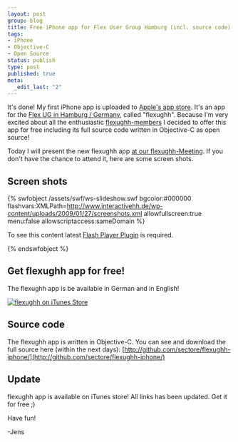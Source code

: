 ```yaml
--- 
layout: post
group: blog
title: Free iPhone app for Flex User Group Hamburg (incl. source code)
tags: 
- iPhone
- Objective-C
- Open Source
status: publish
type: post
published: true
meta: 
  _edit_last: "2"
---
```

It's done! My first iPhone app is uploaded to [Apple's app store](http://www.apple.com/iphone/appstore/). It's an app for the [Flex UG in Hamburg / Germany](http://www.flexughh.de), called "flexughh". Because I'm very excited about all the enthusiastic [flexughh-members](http://www.xing.com/net/flexughh/) I decided to offer this app for free including its full source code written in Objective-C as open source!

Today I will present the new flexughh app [at our flexughh-Meeting](http://www.flexughh.de/2009/01/07/flexughh-meeting-27012009-alger-werft-einfuhrung-in-blazeds/). If you don't have the chance to attend it, here are some screen shots.

<!--more-->

## Screen shots

{% swfobject /assets/swf/ws-slideshow.swf bgcolor:#000000 flashvars:XMLPath=http://www.interactivehh.de/wp-content/uploads/2009/01/27/screenshots.xml allowfullscreen:true menu:false allowscriptaccess:sameDomain %}
<p>To see this content latest <a href='http://www.adobe.com/go/getflashplayer'>Flash Player Plugin</a> is required.</p>
{% endswfobject %}

## Get flexughh app for free!

The flexughh app is be available in German and in English!

[![flexughh on iTunes Store](/blog/uploads/2009/01/27/flexughh_iTunesStore_en.png)](http://itunes.apple.com/WebObjects/MZStore.woa/wa/viewSoftware?id=303635605&mt=8)

## Source code

The flexughh app is written in Objective-C. You can see and download the full source here (within the next days):
[http://github.com/sectore/flexughh-iphone/](http://github.com/sectore/flexughh-iphone/)

## Update

flexughh app is available on iTunes store! All links has been updated. Get it for free ;)


Have fun!

-Jens

